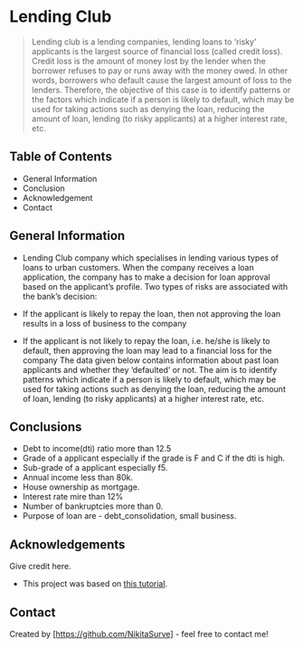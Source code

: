 # Lending Club
>Lending club is a lending companies, lending loans to ‘risky’ applicants is the largest source of financial loss (called credit loss). Credit loss is the amount of money lost by the lender when the borrower refuses to pay or runs away with the money owed. In other words, borrowers who default cause the largest amount of loss to the lenders. 
Therefore, the objective of this case is to identify patterns or the factors which indicate if a person is likely to default, which may be used for taking actions such as denying the loan, reducing the amount of loan, lending (to risky applicants) at a higher interest rate, etc.


## Table of Contents
* General Information
* Conclusion
* Acknowledgement
* Contact


## General Information
- Lending Club company which specialises in lending various types of loans to urban customers. When the company receives a loan application, the company has to make a decision for loan approval based on the applicant’s profile. Two types of risks are associated with the bank’s decision:

* If the applicant is likely to repay the loan, then not approving the loan results in a loss of business to the company

* If the applicant is not likely to repay the loan, i.e. he/she is likely to default, then approving the loan may lead to a financial loss for the company
The data given below contains information about past loan applicants and whether they ‘defaulted’ or not. The aim is to identify patterns which indicate if a person is likely to default, which may be used for taking actions such as denying the loan, reducing the amount of loan, lending (to risky applicants) at a higher interest rate, etc.

## Conclusions
- Debt to income(dti) ratio more than 12.5
- Grade of a applicant especially if the grade is F and C if the dti is high.
- Sub-grade of a applicant especially f5.
- Annual income less than 80k.
- House ownership as mortgage.
- Interest rate mire than 12%
- Number of bankruptcies more than 0.
- Purpose of loan are - debt_consolidation, small business.


## Acknowledgements
Give credit here.
- This project was based on [this tutorial](https://learn.upgrad.com/course/3090/segment/17518/147295/451858/2337734).


## Contact
Created by [https://github.com/NikitaSurve] - feel free to contact me!

